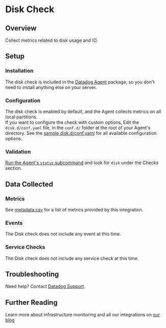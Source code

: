 # Disk Check

## Overview

Collect metrics related to disk usage and IO.

## Setup
### Installation

The disk check is included in the [Datadog Agent][1] package, so you don't need to install anything else on your server.

### Configuration

The disk check is enabled by default, and the Agent collects metrics on all local partitions.  
If you want to configure the check with custom options, Edit the `disk.d/conf.yaml` file, in the `conf.d/` folder at the root of your Agent's directory. See the [sample disk.d/conf.yaml][2] for all available configuration options.

### Validation

[Run the Agent's `status` subcommand][3] and look for `disk` under the Checks section.

## Data Collected
### Metrics

See [metadata.csv][4] for a list of metrics provided by this integration.

### Events
The Disk check does not include any event at this time.

### Service Checks
The Disk check does not include any service check at this time.

## Troubleshooting
Need help? Contact [Datadog Support][5].

## Further Reading
Learn more about infrastructure monitoring and all our integrations on [our blog][6]


[1]: https://app.datadoghq.com/account/settings#agent
[2]: https://github.com/DataDog/integrations-core/blob/master/disk/conf.yaml.default
[3]: https://docs.datadoghq.com/agent/faq/agent-commands/#agent-status-and-information
[4]: https://github.com/DataDog/integrations-core/blob/master/disk/metadata.csv
[5]: http://docs.datadoghq.com/help/
[6]: https://www.datadoghq.com/blog/
